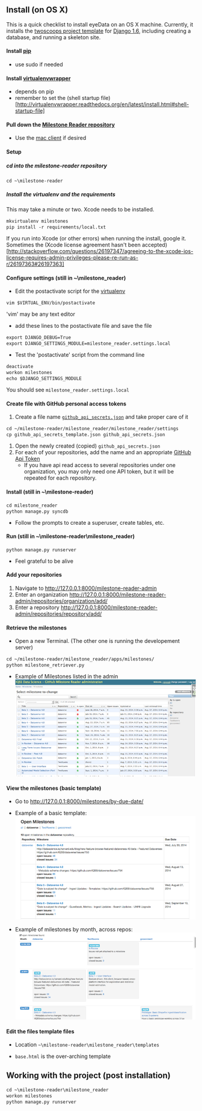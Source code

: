 ## Install (on OS X)

This is a quick checklist to install eyeData on an OS X machine.  Currently, it installs the [twoscoops project template](https://github.com/twoscoops/django-twoscoops-project) for [Django 1.6](https://docs.djangoproject.com/en/1.6/), including creating a database, and running a skeleton site. 

#### Install [pip](http://pip.readthedocs.org/en/latest/installing.html)

* use sudo if needed

#### Install [virtualenvwrapper](http://virtualenvwrapper.readthedocs.org/en/latest/install.html)

* depends on pip
* remember to set the (shell startup file)[http://virtualenvwrapper.readthedocs.org/en/latest/install.html#shell-startup-file]


#### Pull down the [Milestone Reader repository](https://github.com/IQSS/milestone-reader)

* Use the [mac client](https://mac.github.com/) if desired

#### Setup

##### cd into the milestone-reader repository

```
cd ~\milestone-reader
```

##### Install the virtualenv and the requirements

This may take a minute or two.  Xcode needs to be installed.
    
```
mkvirtualenv milestones
pip install -r requirements/local.txt
```

If you run into Xcode (or other errors) when running the install, google it.  Sometimes the (Xcode license agreement hasn't been accepted)[http://stackoverflow.com/questions/26197347/agreeing-to-the-xcode-ios-license-requires-admin-privileges-please-re-run-as-r/26197363#26197363]

#### Configure settings (still in ~\milestone_reader)

* Edit the postactivate script for the [virtualenv](http://virtualenv.readthedocs.org/en/latest/)

```
vim $VIRTUAL_ENV/bin/postactivate
```

'vim' may be any text editor

* add these lines to the postactivate file and save the file

```
export DJANGO_DEBUG=True
export DJANGO_SETTINGS_MODULE=milestone_reader.settings.local
```

* Test the 'postactivate' script from the command line

```
deactivate
workon milestones
echo $DJANGO_SETTINGS_MODULE
```

You should see ```milestone_reader.settings.local```

#### Create file with GitHub personal access tokens

1.  Create a file name [```github_api_secrets.json```](https://github.com/IQSS/milestone-reader/blob/master/milestone_reader/milestone_reader/settings/github_api_secrets_template.json) and take proper care of it

```
cd ~/milestone-reader/milestone_reader/milestone_reader/settings
cp github_api_secrets_template.json github_api_secrets.json
```

1. Open the newly created (copied) ```github_api_secrets.json```
1. For each of your repositories, add the name and an appropriate [GitHub Api Token](https://github.com/blog/1509-personal-api-tokens)
   * If you have api read access to several repositories under one organization, you may only need one API token, but it will be repeated for each repository.



#### Install (still in ~\milestone-reader)

```
cd milestone_reader
python manage.py syncdb
```

* Follow the prompts to create a superuser, create tables, etc.



#### Run (still in ~\milestone-reader\milestone_reader)

```
python manage.py runserver
```

* Feel grateful to be alive

#### Add your repositories

1. Navigate to http://127.0.0.1:8000/milestone-reader-admin
1. Enter an organization http://127.0.0.1:8000/milestone-reader-admin/repositories/organization/add/
1. Enter a repository http://127.0.0.1:8000/milestone-reader-admin/repositories/repository/add/

#### Retrieve the milestones

- Open a new Terminal.  (The other one is running the developement server)

```
cd ~/milestone-reader/milestone_reader/apps/milestones/
python milestone_retriever.py
```

* Example of Milestones listed in the admin
![retrieved milestones](https://github.com/IQSS/milestone-reader/blob/master/milestone_reader/static/images/retrieved_milestones.png)

#### View the milestones (basic template)

* Go to http://127.0.0.1:8000/milestones/by-due-date/

* Example of a basic template:
![open issues list](https://github.com/IQSS/milestone-reader/blob/master/milestone_reader/static/images/open_milestones.png)

* Example of milestones by month, across repos:
![open issues list](https://github.com/IQSS/milestone-reader/blob/master/milestone_reader/static/images/milestones_by_month.png)

#### Edit the files template files

* Location ```~\milestone-reader\milestone_reader\templates```

* ```base.html``` is the over-arching template


## Working with the project (post installation)

```
cd ~\milestone-reader\milestone_reader
workon milestones
python manage.py runserver
```

